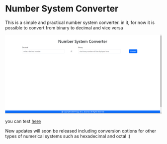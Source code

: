 <h1>Number System Converter</h1>

<p>This is a simple and practical number system converter. in it, for now it is possible to convert from binary to decimal and vice versa</p>

<img target="_blank" src="public/img/ppagePrintConversor.png">

you can test <a href="https://dec2bin-converter.vercel.app/">here</a>

<p>New updates will soon be released including conversion options for other types of numerical systems such as hexadecimal and octal :)</p>
